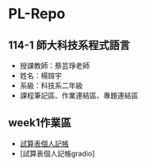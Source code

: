 # PL-Repo
## 114-1 師大科技系程式語言
- 授課教師：蔡芸琤老師
- 姓名：楊媗宇
- 系級：科技系二年級
- 課程筆記區、作業連結區、專題連結區
 ## week1作業區
- [試算表個人記帳](https://github.com/xuanyu410/114-1PL-Repo/blob/main/%E7%A8%8B%E5%BC%8F%E8%AA%9E%E8%A8%80%E4%BD%9C%E6%A5%AD%E4%B8%80.ipynb)
- [試算表個人記帳gradio]


